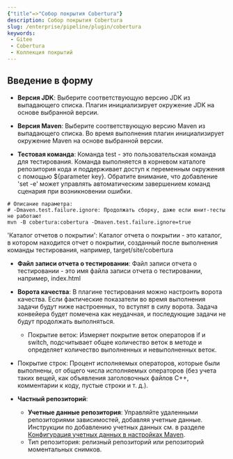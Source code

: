 ```yaml
---
{"title"=>"Собор покрытия Cobertura"}
description: Собор покрытия Cobertura
slug: /enterprise/pipeline/plugin/cobertura
keywords:
 - Gitee
 - Cobertura
 - Коллекция покрытий
---
```


## Введение в форму

- **Версия JDK**: Выберите соответствующую версию JDK из выпадающего списка. Плагин инициализирует окружение JDK на основе выбранной версии.

- **Версия Maven**: Выберите соответствующую версию Maven из выпадающего списка. Во время выполнения плагин инициализирует окружение Maven на основе выбранной версии.

- **Тестовая команда**: Команда test - это пользовательская команда для тестирования. Команда выполняется в корневом каталоге репозитория кода и поддерживает доступ к переменным окружения с помощью ${parameter key}. Обратите внимание, что добавление 'set -e' может управлять автоматическим завершением команд сценария при возникновении ошибки.

```shell
# Описание параметра:
# -Dmaven.test.failure.ignore: Продолжать сборку, даже если юнит-тесты не работают
mvn -B cobertura:cobertura -Dmaven.test.failure.ignore=true
```

'Каталог отчетов о покрытии': Каталог отчета о покрытии - это каталог, в котором находится отчет о покрытии, созданный после выполнения команды тестирования, например, target/site/cobertura

- **Файл записи отчета о тестировании**: Файл записи отчета о тестировании - это имя файла записи отчета о тестировании, например, index.html

- **Ворота качества**: В плагине тестирования можно настроить ворота качества. Если фактические показатели во время выполнения задачи будут ниже настроенных, то вступят в силу ворота. Задача конвейера будет помечена как неудачная, и последующие задачи не будут продолжать выполняться.
  - Покрытие веток: Измеряет покрытие веток операторов if и switch, подсчитывает общее количество веток в методе и определяет количество выполненных и невыполненных веток.
- Покрытие строк: Процент исполняемых операторов, которые были выполнены, от общего числа исполняемых операторов (без учета таких вещей, как объявления заголовочных файлов C++, комментарии к коду, пустые строки и т. д.).

- **Частный репозиторий**:
    - **Учетные данные репозитория**: Управляйте удаленными репозиториями зависимостей, добавляя учетные данные. Инструкции по добавлению учетных данных см. в разделе [Конфигурация учетных данных в настройках Maven](/).
    - Тип репозитория: релизный репозиторий или репозиторий моментальных снимков.